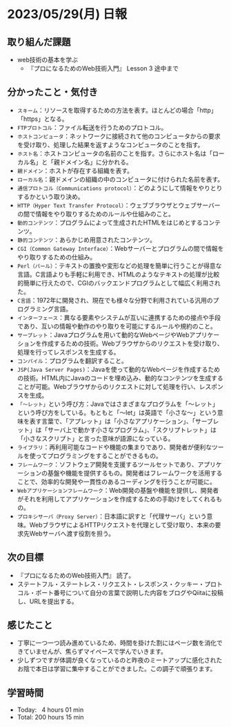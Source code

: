 # 2023/05/29(月) 日報
## 取り組んだ課題
- web技術の基本を学ぶ
  - 『プロになるためのWeb技術入門』 Lesson 3 途中まで

## 分かったこと・気付き
- `スキーム`：リソースを取得するための方法を表す。ほとんどの場合「http」「https」となる。
- `FTPプロトコル`：ファイル転送を行うためのプロトコル。
- `ホストコンピュータ`：ネットワークに接続されて他のコンピュータからの要求を受け取り、処理した結果を返すようなコンピュータのことを指す。
- `ホスト名`：ホストコンピュータの名前のことを指す。さらにホスト名は「ローカル名」と「親ドメイン名」に分かれる。
- `親ドメイン`：ホストが存在する組織を表す。
- `ローカル名`：親ドメインの組織の中のコンピュータに付けられた名前を表す。
- `通信プロトコル（Communications protocol）`：どのようにして情報をやりとりするかという取り決め。
- `HTTP（Hyper Text Transfer Protocol）`：ウェブブラウザとウェブサーバーの間で情報をやり取りするためのルールや仕組みのこと。
- `動的コンテンツ`：プログラムによって生成されたHTMLをはじめとするコンテンツ。
- `静的コンテンツ`：あらかじめ用意されたコンテンツ。
- `CGI（Common Gateway Interface）`：Webサーバーとプログラムの間で情報をやり取りするための仕組み。
- `Perl（パール）`：テキストの置換や変形などの処理を簡単に行うことが得意な言語。C言語よりも手軽に利用でき、HTMLのようなテキストの処理が比較的簡単に行えたので、CGIのバックエンドプログラムとして幅広く利用された。
- `C言語`：1972年に開発され、現在でも様々な分野で利用されている汎用のプログラミング言語。
- `インターフェース`：異なる要素やシステムが互いに連携するための接点や手段であり、互いの情報や動作のやり取りを可能にするルールや規約のこと。
- `サーブレット`：Javaプログラムを用いて動的なWebページやWebアプリケーションを作成するための技術。Webブラウザからのリクエストを受け取り、処理を行ってレスポンスを生成する。
- `コンパイル`：プログラムを翻訳すること。
- `JSP(Java Server Pages)`：Javaを使って動的なWebページを作成するための技術。HTML内にJavaのコードを埋め込み、動的なコンテンツを生成することが可能。Webブラウザからのリクエストに対して処理を行い、レスポンスを生成。
- `「〜レット」`という呼び方：Javaではさまざまなプログラムを「〜レット」という呼び方をしている。もともと「〜let」は英語で「小さな〜」という意味を表す言葉で、「アプレット」は「小さなアプリケーション」、「サーブレット」は「サーバ上で動かす小さなプログラム」、「スクリプトレット」は「小さなスクリプト」と言った意味が語源になっている。
- `ライブラリ`：再利用可能なコードや機能の集まりであり、開発者が便利なツールを使ってプログラミングをすることができるもの。
- `フレームワーク`：ソフトウェア開発を支援するツールセットであり、アプリケーションの基盤や機能を提供するもの。開発者はフレームワークを活用することで、効率的な開発や一貫性のあるコーディングを行うことが可能に。
- `Webアプリケーションフレームワーク`：Web開発の基盤や機能を提供し、開発者がそれを利用してアプリケーションを作成するための手助けをしてくれるもの。
- `プロキシサーバ（Proxy Server）`：日本語に訳すと「代理サーバ」という意味。WebブラウザによるHTTPリクエストを代理として受け取り、本来の要求先Webサーバへ渡す役割を担う。

## 次の目標
- 『プロになるためのWeb技術入門』 読了。
- ステートフル・ステートレス・リクエスト・レスポンス・クッキー・プロトコル・ポート番号について自分の言葉で説明した内容をブログやQiitaに投稿し、URLを提出する。

## 感じたこと
- 丁寧に一つ一つ読み進めているため、時間を掛けた割にはページ数を消化できていませんが、焦らずマイペースで学んでいきます。
- 少しずつですが体調が良くなっているのと昨夜のミートアップに感化されたお陰で本日は学習に集中することができました。この調子で頑張ります。

## 学習時間
- Today:&nbsp;&nbsp; 4 hours 01 min
- Total: 200 hours 15 min
